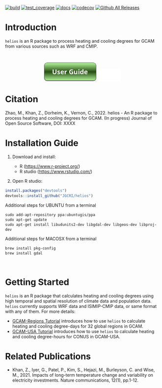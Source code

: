 <!-- badges: start -->
[![build](https://github.com/JGCRI/helios/actions/workflows/build.yml/badge.svg?branch=main)](https://github.com/JGCRI/helios/actions/workflows/build.yml)
[![test_coverage](https://github.com/JGCRI/helios/actions/workflows/test_coverage.yml/badge.svg?branch=main)](https://github.com/JGCRI/helios/actions/workflows/test_coverage.yml)
[![docs](https://github.com/JGCRI/helios/actions/workflows/docs.yaml/badge.svg?branch=main)](https://github.com/JGCRI/helios/actions/workflows/docs.yaml)
[![codecov](https://codecov.io/gh/JGCRI/helios/branch/main/graph/badge.svg?token=XQ913U4IYM)](https://codecov.io/gh/JGCRI/helios) 
[![Github All Releases](https://img.shields.io/github/downloads/JGCRI/helios/total.svg)]()
<!-- badges: end -->


<!-- ------------------------>
<!-- ------------------------>
# <a name="Introduction"></a>Introduction
<!-- ------------------------>
<!-- ------------------------>

`helios` is an R package to process heating and cooling degrees for GCAM from various sources such as WRF and CMIP.

<br>

<p align="center">
<a href="https://jgcri.github.io/helios/" target="_blank"><img src="https://github.com/JGCRI/jgcricolors/blob/main/vignettes/button_user_guide.PNG?raw=true" 
alt="https://jgcri.github.io/helios/" height="60"/></a>
<img src="https://github.com/JGCRI/jgcricolors/blob/main/vignettes/button_divider.PNG?raw=true" height="40"/>
</p>

<!-- ------------------------>
<!-- ------------------------>
# <a name="Citation"></a>Citation
<!-- ------------------------>
<!-- ------------------------>

Zhao, M., Khan, Z., Dorheim, K., Vernon, C., 2022. helios - An R package to process heating and cooling degrees for GCAM. (In progress) Journal of Open Source Software, DOI: XXXX

<!-- ------------------------>
<!-- ------------------------>
# <a name="InstallGuide"></a>Installation Guide
<!-- ------------------------>
<!-- ------------------------>

1. Download and install:
    - R (https://www.r-project.org/)
    - R studio (https://www.rstudio.com/)  
    
    
2. Open R studio:

```r
install.packages("devtools")
devtools::install_github("JGCRI/helios")
```

Additional steps for UBUNTU from a terminal
```
sudo add-apt-repository ppa:ubuntugis/ppa
sudo apt-get update
sudo apt-get install libudunits2-dev libgdal-dev libgeos-dev libproj-dev
```

Additional steps for MACOSX from a terminal
```
brew install pkg-config
brew install gdal
```
<br>

<!-- ------------------------>
<!-- ------------------------>
# <a name="GettingStarted"></a>Getting Started
<!-- ------------------------>
<!-- ------------------------>

`helios` is an R package that calculates heating and cooling degrees using high temporal and spatial resolution of climate data and population data. `helios` currently supports WRF data and ISIMIP-CMIP data, or same format with any of them. For more details:

* [GCAM-Regions Tutorial](https://jgcri.github.io/helios/articles/vignette_gcam-regions.html) introduces how to use `helios` to calculate heating and cooling degree-days for 32 global regions in GCAM.
* [GCAM-USA Tutorial](https://jgcri.github.io/helios/articles/vignette_gcam-usa.html) introduces how to use `helios` to calculate heating and cooling degree-hours for CONUS in GCAM-USA.

<!-- ------------------------>
<!-- ------------------------>
# <a name="Publications"></a>Related Publications
<!-- ------------------------>
<!-- ------------------------>

- Khan, Z., Iyer, G., Patel, P., Kim, S., Hejazi, M., Burleyson, C. and Wise, M., 2021. Impacts of long-term temperature change and variability on electricity investments. Nature communications, 12(1), pp.1-12.
